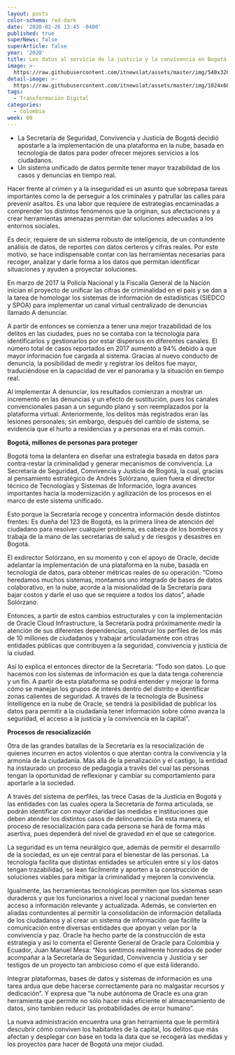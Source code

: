 ```yaml
---
layout: posts
color-schema: red-dark
date: '2020-02-26 13:45 -0400'
published: true
superNews: false
superArticle: false
year: '2020'
title: Los datos al servicio de la justicia y la convivencia en Bogotá
image: >-
  https://raw.githubusercontent.com/itnewslat/assets/master/img/540x320/Justicia-p.jpg
detail-image: >-
  https://raw.githubusercontent.com/itnewslat/assets/master/img/1024x680/Justicia-g.jpg
tags:
  - Transformación Digital
categories:
  - Colombia
week: 09
---
```

- La Secretaría de Seguridad, Convivencia y Justicia de Bogotá decidió apostarle a la implementación de una plataforma en la nube, basada en tecnología de datos para poder ofrecer mejores servicios a los ciudadanos. 
- Un sistema unificado de datos permite tener mayor trazabilidad de los casos y denuncias en tiempo real.

Hacer frente al crimen y a la inseguridad es un asunto que sobrepasa tareas importantes como la de perseguir a los criminales y patrullar las calles para prevenir asaltos. Es una labor que requiere de estrategias encaminadas a comprender los distintos fenómenos que la originan, sus afectaciones y a crear herramientas amenazas permitan dar soluciones adecuadas a los entornos sociales. 

Es decir, requiere de un sistema robusto de inteligencia, de un contundente análisis de datos, de reportes con datos certeros y cifras reales. Por este motivo, se hace indispensable contar con las herramientas necesarias para recoger, analizar y darle forma a los datos que permitan identificar situaciones y ayuden a proyectar soluciones.  

En marzo de 2017 la Policía Nacional y la Fiscalía General de la Nación inician el proyecto de unificar las cifras de criminalidad en el país y se dan a la tarea de homologar los sistemas de información de estadísticas (SIEDCO y SPOA) para implementar un canal virtual centralizado de denuncias llamado A denunciar. 

A partir de entonces se comienza a tener una mejor trazabilidad de los delitos en las ciudades, pues no se contaba con la tecnología para identificarlos y gestionarlos por estar dispersos en diferentes canales. El número total de casos reportados en 2017 aumentó a 94% debido a que mayor información fue cargada al sistema. Gracias al nuevo conducto de denuncia, la posibilidad de medir y registrar los delitos fue mayor, traduciéndose en la capacidad de ver el panorama y la situación en tiempo real. 

Al implementar A denunciar, los resultados comienzan a mostrar un incremento en las denuncias y un efecto de sustitución, pues los canales convencionales pasan a un segundo plano y son reemplazados por la plataforma virtual. Anteriormente, los delitos más registrados eran las lesiones personales; sin embargo, después del cambio de sistema, se evidencia que el hurto a residencias y a personas era el más común. 

**Bogotá, millones de personas para proteger**

Bogotá toma la delantera en diseñar una estrategia basada en datos para contra-restar la criminalidad y generar mecanismos de convivencia.  La Secretaría de Seguridad, Convivencia y Justicia de Bogotá, la cual, gracias al pensamiento estratégico de Andrés Solórzano, quien fuera el director técnico de Tecnologías y Sistemas de Información, logra avances importantes hacia la modernización y agilización de los procesos en el marco de este sistema unificado.

Esto porque la Secretaría recoge y concentra información desde distintos frentes: Es dueña del 123 de Bogotá, es la primera línea de atención del ciudadano para resolver cualquier problema, es cabeza de los bomberos y trabaja de la mano de las secretarias de salud y de riesgos y desastres en Bogotá. 

El exdirector Solórzano, en su momento y con el apoyo de Oracle, decide adelantar la implementación de una plataforma en la nube, basada en tecnología de datos, para obtener métricas reales de su operación. “Como heredamos muchos sistemas, montamos uno integrado de bases de datos colaborativo, en la nube, acorde a la misionalidad de la Secretaría para bajar costos y darle el uso que se requiere a todos los datos”, añade Solórzano.

Entonces, a partir de estos cambios estructurales y con la implementación de Oracle Cloud Infrastructure, la Secretaría podrá próximamente medir la atención de sus diferentes dependencias, construir los perfiles de los más de 10 millones de ciudadanos y trabajar articuladamente con otras entidades públicas que contribuyen a la seguridad, convivencia y justicia de la ciudad.

Así lo explica el entonces director de la Secretaría: “Todo son datos. Lo que hacemos con los sistemas de información es que la data tenga coherencia y un fin. A partir de esta plataforma se podrá entender y mejorar la forma cómo se manejan los grupos de interés dentro del distrito e identificar zonas calientes de seguridad. A través de la tecnología de Business Intelligence en la nube de Oracle, se tendrá la posibilidad de publicar los datos para permitir a la ciudadanía tener información sobre cómo avanza la seguridad, el acceso a la justicia y la convivencia en la capital”.

**Procesos de resocialización**

Otra de las grandes batallas de la Secretaría es la resocialización de quienes incurren en actos violentos o que atentan contra la convivencia y la armonía de la ciudadanía. Más allá de la penalización y el castigo, la entidad ha instaurado un proceso de pedagogía a través del cual las personas tengan la oportunidad de reflexionar y cambiar su comportamiento para aportarle a la sociedad.

A través del sistema de perfiles, las trece Casas de la Justicia en Bogotá y las entidades con las cuales opera la Secretaría de forma articulada, se podrán identificar con mayor claridad las medidas e instituciones que deben atender los distintos casos de delincuencia. De esta manera, el proceso de resocialización para cada persona se hará de forma más asertiva, pues dependerá del nivel de gravedad en el que se categorice.

La seguridad es un tema neurálgico que, además de permitir el desarrollo de la sociedad, es un eje central para el bienestar de las personas. La tecnología facilita que distintas entidades se articulen entre sí y los datos tengan trazabilidad, se lean fácilmente y aporten a la construcción de soluciones viables para mitigar la criminalidad y mejoren la convivencia.

Igualmente, las herramientas tecnológicas permiten que los sistemas sean duraderos y que los funcionarios a nivel local y nacional puedan tener acceso a información relevante y actualizada. Además, se convierten en aliadas contundentes al permitir la consolidación de información detallada de los ciudadanos y al crear un sistema de información que facilite la comunicación entre diversas entidades que apoyan y velan por la convivencia y paz. 
Oracle ha hecho parte de la construcción de esta estrategia y así lo comenta el Gerente General de Oracle para Colombia y Ecuador, Juan Manuel Mesa: “Nos sentimos realmente honrados de poder acompañar a la Secretaría de Seguridad, Convivencia y Justicia y ser testigos de un proyecto tan ambicioso como el que está liderando.

Integrar plataformas, bases de datos y sistemas de información es una tarea ardua que debe hacerse correctamente para no malgastar recursos y dedicación”. Y expresa que “la nube autónoma de Oracle es una gran herramienta que permite no sólo hacer más eficiente el almacenamiento de datos, sino también reducir las probabilidades de error humano”.

La nueva administración encuentra una gran herramienta que le permitirá descubrir cómo conviven los habitantes de la capital, los delitos que más afectan y desplegar con base en toda la data que se recogerá las medidas y los proyectos para hacer de Bogotá una mejor ciudad.   